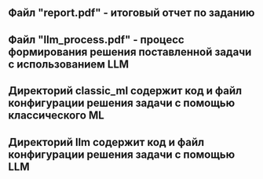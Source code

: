 ## Файл "report.pdf" - итоговый отчет по заданию

## Файл "llm_process.pdf" - процесс формирования решения поставленной задачи с использованием LLM

## Директорий classic_ml содержит код и файл конфигурации решения задачи с помощью классического ML

## Директорий llm содержит код и файл конфигурации решения задачи с помощью LLM
